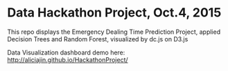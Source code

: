 # Data Hackathon Project, Oct.4, 2015

This repo displays the Emergency Dealing Time Prediction Project, applied Decision Trees and Random Forest, visualized by dc.js on D3.js

Data Visualization dashboard demo here: http://aliciajin.github.io/HackathonProject/
